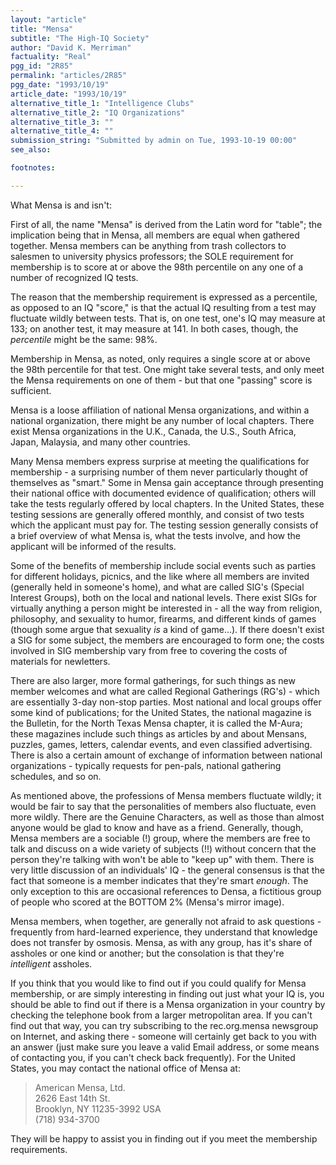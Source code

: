 ```yaml
---
layout: "article"
title: "Mensa"
subtitle: "The High-IQ Society"
author: "David K. Merriman"
factuality: "Real"
pgg_id: "2R85"
permalink: "articles/2R85"
pgg_date: "1993/10/19"
article_date: "1993/10/19"
alternative_title_1: "Intelligence Clubs"
alternative_title_2: "IQ Organizations"
alternative_title_3: ""
alternative_title_4: ""
submission_string: "Submitted by admin on Tue, 1993-10-19 00:00"
see_also:

footnotes: 

---
```

<div>
<p>What Mensa is and isn't:</p>
<p>First of all, the name "Mensa" is derived from the Latin word for "table"; the implication being that in Mensa, all members are equal when gathered together. Mensa members can be anything from trash collectors to salesmen to university physics professors; the SOLE requirement for membership is to score at or above the 98th percentile on any one of a number of recognized IQ tests.</p>
<p>The reason that the membership requirement is expressed as a percentile, as opposed to an IQ "score," is that the actual IQ resulting from a test may fluctuate wildly between tests. That is, on one test, one's IQ may measure at 133; on another test, it may measure at 141. In both cases, though, the <em>percentile</em> might be the same: 98%.</p>
<p>Membership in Mensa, as noted, only requires a single score at or above the 98th percentile for that test. One might take several tests, and only meet the Mensa requirements on one of them - but that one "passing" score is sufficient.</p>
<p>Mensa is a loose affiliation of national Mensa organizations, and within a national organization, there might be any number of local chapters. There exist Mensa organizations in the U.K., Canada, the U.S., South Africa, Japan, Malaysia, and many other countries.</p>
<p>Many Mensa members express surprise at meeting the qualifications for membership - a surprising number of them never particularly thought of themselves as "smart." Some in Mensa gain acceptance through presenting their national office with documented evidence of qualification; others will take the tests regularly offered by local chapters. In the United States, these testing sessions are generally offered monthly, and consist of two tests which the applicant must pay for. The testing session generally consists of a brief overview of what Mensa is, what the tests involve, and how the applicant will be informed of the results.</p>
<p>Some of the benefits of membership include social events such as parties for different holidays, picnics, and the like where all members are invited (generally held in someone's home), and what are called SIG's (Special Interest Groups), both on the local and national levels. There exist SIGs for virtually anything a person might be interested in - all the way from religion, philosophy, and sexuality to humor, firearms, and different kinds of games (though some argue that sexuality <em>is</em> a kind of game...). If there doesn't exist a SIG for some subject, the members are encouraged to form one; the costs involved in SIG membership vary from free to covering the costs of materials for newletters.</p>
<p>There are also larger, more formal gatherings, for such things as new member welcomes and what are called Regional Gatherings (RG's) - which are essentially 3-day non-stop parties. Most national and local groups offer some kind of publications; for the United States, the national magazine is the Bulletin, for the North Texas Mensa chapter, it is called the M-Aura; these magazines include such things as articles by and about Mensans, puzzles, games, letters, calendar events, and even classified advertising. There is also a certain amount of exchange of information between national organizations - typically requests for pen-pals, national gathering schedules, and so on.</p>
<p>As mentioned above, the professions of Mensa members fluctuate wildly; it would be fair to say that the personalities of members also fluctuate, even more wildly. There are the Genuine Characters, as well as those than almost anyone would be glad to know and have as a friend. Generally, though, Mensa members are a sociable (!) group, where the members are free to talk and discuss on a wide variety of subjects (!!) without concern that the person they're talking with won't be able to "keep up" with them. There is very little discussion of an individuals' IQ - the general consensus is that the fact that someone is a member indicates that they're smart <em>enough</em>. The only exception to this are occasional references to Densa, a fictitious group of people who scored at the BOTTOM 2% (Mensa's mirror image).</p>
<p>Mensa members, when together, are generally not afraid to ask questions - frequently from hard-learned experience, they understand that knowledge does not transfer by osmosis. Mensa, as with any group, has it's share of assholes or one kind or another; but the consolation is that they're <em>intelligent</em> assholes.</p>
<p>If you think that you would like to find out if you could qualify for Mensa membership, or are simply interesting in finding out just what your IQ is, you should be able to find out if there is a Mensa organization in your country by checking the telephone book from a larger metropolitan area. If you can't find out that way, you can try subscribing to the rec.org.mensa newsgroup on Internet, and asking there - someone will certainly get back to you with an answer (just make sure you leave a valid Email address, or some means of contacting you, if you can't check back frequently). For the United States, you may contact the national office of Mensa at:</p>
<blockquote>American Mensa, Ltd.<br>
2626 East 14th St.<br>
Brooklyn, NY 11235-3992 USA<br>
(718) 934-3700</blockquote>
<p>They will be happy to assist you in finding out if you meet the membership requirements. <!--Amazon_CLS_IM_END--></p>
</div>

